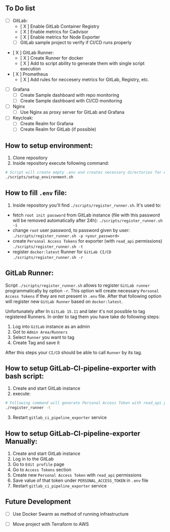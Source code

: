 ## To Do list
- [ ] GitLab:
    - [ X ] Enable GitLab Container Registry
    - [ X ] Enable metrics for Cadvisor
    - [ X ] Enable metrics for Node Exporter
    - [ ] GitLab sample project to verify if CI/CD runs properly
- [ X ] GitLab Runner:
    - [ X ] Create Runner for docker
    - [ X ] Add to script ability to generate them with single script execution
- [ X ] Prometheus
    - [ X ] Add rules for neccesery metrics for GitLab, Registry, etc.
- [ ] Grafana
    - [ ] Create Sample dashboard with repo monitoring
    - [ ] Create Sample dashboard with CI/CD monitoring
- [ ] Nginx
    - [ ] Use Nginx as proxy server for GitLab and Grafana
- [ ] Keycloak:
    - [ ] Create Realm for Grafana
    - [ ] Create Realm for GitLab (if possible)

## How to setup environment:
1. Clone repository
2. Inside repository execute following command:
```bash
# Script will create empty .env and creates necessary directories for each available service
./scripts/setup_environment.sh
```

## How to fill `.env` file:
1. Inside repository you'll find `./scripts/register_runner.sh`. It's used to:
- fetch `root init password` from GitLab instance (file with this password will be removed automatically after 24h): `./scripts/register_runner.sh -i`
- change `root` user password, to password given by user: `./scripts/register_runner.sh -p <your_password>`
- create `Personal Access Tokens` for exporter (with `read_api` permissions) `./scripts/register_runner.sh -t`
- register `docker:latest` Runner for `GitLab CI/CD` `./scripts/register_runner.sh -r`

## GitLab Runner:
Script `./scripts/register_runner.sh` allows to register `GitLab runner` programmatically by option `-r`. This option will create necessary `Personal Access Tokens` if they are not present in `.env` file. After that following option will register new `GitLab Runner` based on `docker:latest`. 

Unfortunately after In `GitLab 15.11` and later it's not possible to tag registered Runners. In order to tag them you have take do following steps:

1. Log into `GitLab` instance as an admin
2. Got to `Admin Area/Runners`
3. Select `Runner` you want to tag
4. Create Tag and save it

After this steps your `CI/CD` should be able to call `Runner` by its tag.

## How to setup GitLab-CI-pipeline-exporter with bash script:
1. Create and start GitLab instance
2. execute:
```bash
# Following command will generate Personal Access Token with read_api permission and save key value to .env file
./register_runner -t
```
3. Restart `gitlab_ci_pipeline_exporter` service

## How to setup GitLab-CI-pipeline-exporter Manually:
1. Create and start GitLab instance
2. Log in to the GitLab
3. Go to `Edit profile` page
4. Go to `Access Tokens` section
5. Create new `Personal Access Token` with `read_api` permissions
6. Save value of that token under `PERSONAL_ACCESS_TOKEN` in `.env` file
7. Restart `gitlab_ci_pipeline_exporter` service


## Future Development
- [ ] Use Docker Swarm as method of running infrastructure
- [ ] Move project with Terraform to AWS


